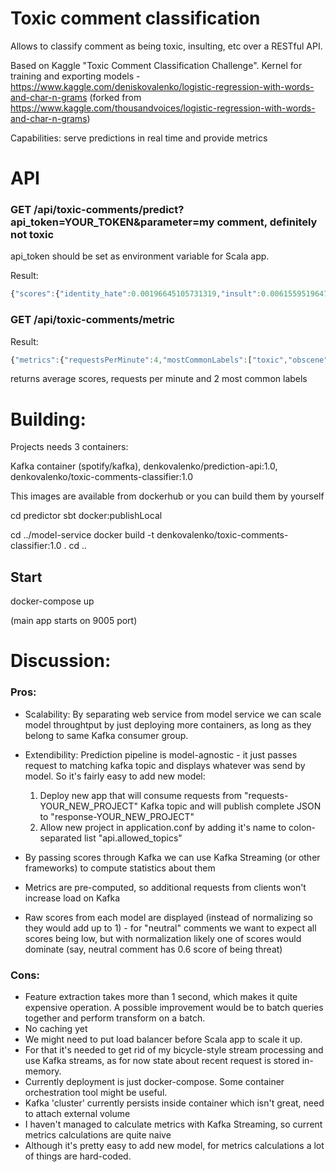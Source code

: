 # Toxic comment classification

Allows to classify comment as being toxic, insulting, etc over a RESTful API.


Based on Kaggle "Toxic Comment Classification Challenge". Kernel for training and exporting models - https://www.kaggle.com/deniskovalenko/logistic-regression-with-words-and-char-n-grams (forked from https://www.kaggle.com/thousandvoices/logistic-regression-with-words-and-char-n-grams)

Capabilities: serve predictions in real time and provide metrics

# API
### GET /api/toxic-comments/predict?api_token=YOUR_TOKEN&parameter=my comment, definitely not toxic
api_token should be set as environment variable for Scala app. 


Result: 
```javascript
{"scores":{"identity_hate":0.00196645105731319,"insult":0.006155951964776735,"obscene":0.00613491609641551,"severe_toxic":0.0026068558324382532,"threat":0.0006324124967297172,"toxic":0.017618535761723918},"success":true}
```

### GET /api/toxic-comments/metric
Result:
```javascript
{"metrics":{"requestsPerMinute":4,"mostCommonLabels":["toxic","obscene"],"toxicMean":0.276513919586555,"severe_toxicMean":0.24385146656244983,"obsceneMean":0.25744020103790544,"threatMean":0.004259511579034224,"insultMean":0.25579802629887466,"identity_hateMean":0.017571348458626793}}
```
returns average scores, requests per minute and 2 most common labels

# Building:
Projects needs 3 containers: 

Kafka container (spotify/kafka), 
denkovalenko/prediction-api:1.0,
denkovalenko/toxic-comments-classifier:1.0

This images are available from dockerhub or you can build them by yourself

cd predictor
sbt docker:publishLocal

cd ../model-service
docker build -t denkovalenko/toxic-comments-classifier:1.0 .
cd ..

## Start
docker-compose up

(main app starts on 9005 port)

# Discussion:

### Pros:
* Scalability: By separating web service from model service we can scale model throughtput by just deploying more containers, as long as they belong to same Kafka consumer group.
* Extendibility: Prediction pipeline is model-agnostic - it just passes request to matching kafka topic and displays whatever was send by model.
So it's fairly easy to add new model:

    1) Deploy new app that will consume requests from "requests-YOUR_NEW_PROJECT" Kafka topic and will publish complete JSON to "response-YOUR_NEW_PROJECT"
    2) Allow new project in application.conf by adding it's name to colon-separated list "api.allowed_topics"
* By passing scores through Kafka we can use Kafka Streaming (or other frameworks) to compute statistics about them
* Metrics are pre-computed, so additional requests from clients won't increase load on Kafka
* Raw scores from each model are displayed (instead of normalizing so they would add up to 1) - for "neutral" comments we want to expect all scores being low, but with normalization likely one of scores would dominate (say, neutral comment has 0.6 score of being threat)


### Cons:
* Feature extraction takes more than 1 second, which makes it quite expensive operation. A possible improvement would be to batch queries together and perform transform on a batch.
* No caching yet
* We might need to put load balancer before Scala app to scale it up. 
* For that it's needed to get rid of my bicycle-style stream processing and use Kafka streams, as for now state about recent request is stored in-memory.
* Currently deployment is just docker-compose. Some container orchestration tool might be useful.
* Kafka 'cluster' currently persists inside container which isn't great, need to attach external volume
* I haven't managed to calculate metrics with Kafka Streaming, so current metrics calculations are quite naive
* Although it's pretty easy to add new model, for metrics calculations a lot of things are hard-coded.   









